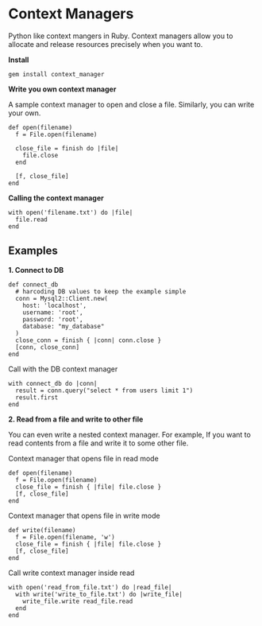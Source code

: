 # Context Managers
Python like context mangers in Ruby. Context managers allow you to allocate and release resources precisely when you want to.

**Install**
```
gem install context_manager
```

**Write you own context manager**

A sample context manager to open and close a file. Similarly, you can write your own.
```
def open(filename)
  f = File.open(filename)
  
  close_file = finish do |file|
    file.close
  end

  [f, close_file]
end
```

**Calling the context manager**
```
with open('filename.txt') do |file|
  file.read
end
```

## Examples

**1. Connect to DB**
```
def connect_db
  # harcoding DB values to keep the example simple
  conn = Mysql2::Client.new(
    host: 'localhost',
    username: 'root',
    password: 'root',
    database: "my_database"
  )
  close_conn = finish { |conn| conn.close }
  [conn, close_conn]
end
```
Call with the DB context manager
```
with connect_db do |conn|
  result = conn.query("select * from users limit 1")
  result.first
end
```

**2. Read from a file and write to other file**

You can even write a nested context manager. For example, If you want to read contents from a file and write it to some other file.

Context manager that opens file in read mode
```
def open(filename)
  f = File.open(filename)
  close_file = finish { |file| file.close }
  [f, close_file]
end
```
Context manager that opens file in write mode
```
def write(filename)
  f = File.open(filename, 'w')
  close_file = finish { |file| file.close }
  [f, close_file]
end
```
Call write context manager inside read
```
with open('read_from_file.txt') do |read_file|
  with write('write_to_file.txt') do |write_file|
    write_file.write read_file.read
  end
end
```
